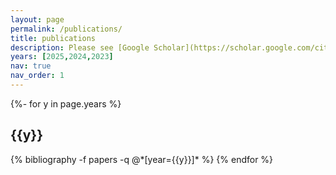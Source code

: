 ```yaml
---
layout: page
permalink: /publications/
title: publications
description: Please see [Google Scholar](https://scholar.google.com/citations?user=6hu7hXkAAAAJ&hl=en) for more recent works and arXiv papers. 
years: [2025,2024,2023]
nav: true
nav_order: 1
---
```

<!-- _pages/publications.md -->
<div class="publications">

{%- for y in page.years %}
  <h2 class="year">{{y}}</h2>
  {% bibliography -f papers -q @*[year={{y}}]* %}
{% endfor %}

</div>

